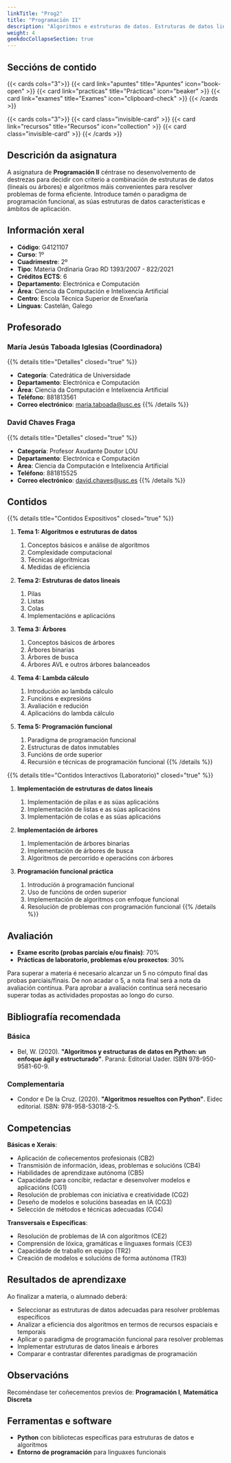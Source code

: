```yaml
---
linkTitle: "Prog2"
title: "Programación II"
description: "Algoritmos e estruturas de datos. Estruturas de datos lineais (pilas, listas e colas). Árbores. Lambda cálculo. Programación funcional."
weight: 4
geekdocCollapseSection: true
---
```


## Seccións de contido

{{< cards cols="3">}}
  {{< card link="apuntes" title="Apuntes" icon="book-open" >}}
  {{< card link="practicas" title="Prácticas" icon="beaker" >}}
  {{< card link="exames" title="Exames" icon="clipboard-check" >}}
{{< /cards >}}

{{< cards cols="3">}}
  {{< card class="invisible-card" >}}
  {{< card link="recursos" title="Recursos" icon="collection" >}}
  {{< card class="invisible-card" >}}
{{< /cards >}}

## Descrición da asignatura

A asignatura de **Programación II** céntrase no desenvolvemento de destrezas para decidir con criterio a combinación de estruturas de datos (lineais ou árbores) e algoritmos máis convenientes para resolver problemas de forma eficiente. Introduce tamén o paradigma de programación funcional, as súas estruturas de datos características e ámbitos de aplicación.

## Información xeral

- **Código**: G4121107
- **Curso**: 1º
- **Cuadrimestre**: 2º
- **Tipo**: Materia Ordinaria Grao RD 1393/2007 - 822/2021
- **Créditos ECTS**: 6
- **Departamento**: Electrónica e Computación
- **Área**: Ciencia da Computación e Intelixencia Artificial
- **Centro**: Escola Técnica Superior de Enxeñaría
- **Linguas**: Castelán, Galego

## Profesorado

### María Jesús Taboada Iglesias (Coordinadora)
{{% details title="Detalles" closed="true" %}}
- **Categoría**: Catedrática de Universidade
- **Departamento**: Electrónica e Computación
- **Área**: Ciencia da Computación e Intelixencia Artificial
- **Teléfono**: 881813561
- **Correo electrónico**: [maria.taboada@usc.es](mailto:maria.taboada@usc.es)
{{% /details %}}

### David Chaves Fraga
{{% details title="Detalles" closed="true" %}}
- **Categoría**: Profesor Axudante Doutor LOU
- **Departamento**: Electrónica e Computación
- **Área**: Ciencia da Computación e Intelixencia Artificial
- **Teléfono**: 881815525
- **Correo electrónico**: [david.chaves@usc.es](mailto:david.chaves@usc.es)
{{% /details %}}

## Contidos

{{% details title="Contidos Expositivos" closed="true" %}}
1. **Tema 1: Algoritmos e estruturas de datos**
   1. Conceptos básicos e análise de algoritmos
   2. Complexidade computacional
   3. Técnicas algorítmicas
   4. Medidas de eficiencia

2. **Tema 2: Estruturas de datos lineais**
   1. Pilas
   2. Listas
   3. Colas
   4. Implementacións e aplicacións

3. **Tema 3: Árbores**
   1. Conceptos básicos de árbores
   2. Árbores binarias
   3. Árbores de busca
   4. Árbores AVL e outros árbores balanceados

4. **Tema 4: Lambda cálculo**
   1. Introdución ao lambda cálculo
   2. Funcións e expresións
   3. Avaliación e redución
   4. Aplicacións do lambda cálculo

5. **Tema 5: Programación funcional**
   1. Paradigma de programación funcional
   2. Estructuras de datos inmutables
   3. Funcións de orde superior
   4. Recursión e técnicas de programación funcional
{{% /details %}}

{{% details title="Contidos Interactivos (Laboratorio)" closed="true" %}}
1. **Implementación de estruturas de datos lineais**
   1. Implementación de pilas e as súas aplicacións
   2. Implementación de listas e as súas aplicacións
   3. Implementación de colas e as súas aplicacións

2. **Implementación de árbores**
   1. Implementación de árbores binarias
   2. Implementación de árbores de busca
   3. Algoritmos de percorrido e operacións con árbores

3. **Programación funcional práctica**
   1. Introdución á programación funcional
   2. Uso de funcións de orden superior
   3. Implementación de algoritmos con enfoque funcional
   4. Resolución de problemas con programación funcional
{{% /details %}}

## Avaliación

- **Exame escrito (probas parciais e/ou finais)**: 70%
- **Prácticas de laboratorio, problemas e/ou proxectos**: 30%

Para superar a materia é necesario alcanzar un 5 no cómputo final das probas parciais/finais. De non acadar o 5, a nota final será a nota da avaliación continua. Para aprobar a avaliación continua será necesario superar todas as actividades propostas ao longo do curso.

## Bibliografía recomendada

### Básica

- Bel, W. (2020). **"Algoritmos y estructuras de datos en Python: un enfoque ágil y estructurado"**. Paraná: Editorial Uader. ISBN 978-950-9581-60-9.

### Complementaria

- Condor e De la Cruz. (2020). **"Algoritmos resueltos con Python"**. Eidec editorial. ISBN: 978-958-53018-2-5.

## Competencias

**Básicas e Xerais**:
- Aplicación de coñecementos profesionais (CB2)
- Transmisión de información, ideas, problemas e solucións (CB4)
- Habilidades de aprendizaxe autónoma (CB5)
- Capacidade para concibir, redactar e desenvolver modelos e aplicacións (CG1)
- Resolución de problemas con iniciativa e creatividade (CG2)
- Deseño de modelos e solucións baseadas en IA (CG3)
- Selección de métodos e técnicas adecuadas (CG4)

**Transversais e Específicas**:
- Resolución de problemas de IA con algoritmos (CE2)
- Comprensión de lóxica, gramáticas e linguaxes formais (CE3)
- Capacidade de traballo en equipo (TR2)
- Creación de modelos e solucións de forma autónoma (TR3)

## Resultados de aprendizaxe

Ao finalizar a materia, o alumnado deberá:
- Seleccionar as estruturas de datos adecuadas para resolver problemas específicos
- Analizar a eficiencia dos algoritmos en termos de recursos espaciais e temporais
- Aplicar o paradigma de programación funcional para resolver problemas
- Implementar estruturas de datos lineais e árbores
- Comparar e contrastar diferentes paradigmas de programación

## Observacións

Recoméndase ter coñecementos previos de: **Programación I**, **Matemática Discreta**

## Ferramentas e software

- **Python** con bibliotecas específicas para estruturas de datos e algoritmos
- **Entorno de programación** para linguaxes funcionais